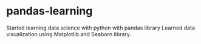 # pandas-learning
Started learning data science with python with pandas library
Learned data visualization using Matplotlib and Seaborn library. 

